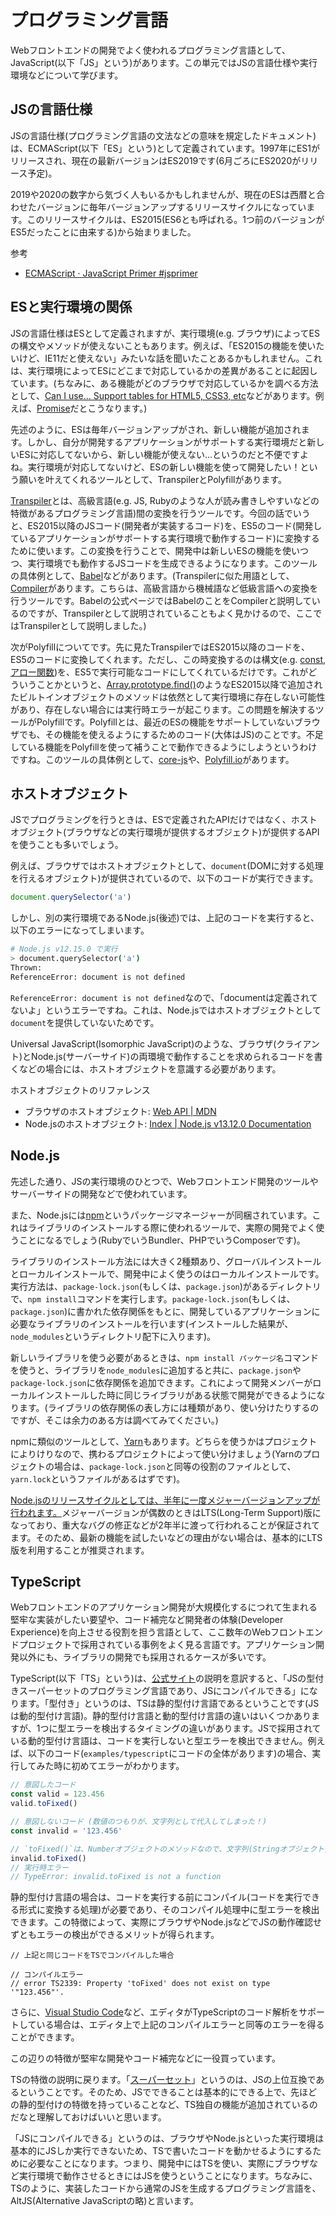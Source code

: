 # プログラミング言語
Webフロントエンドの開発でよく使われるプログラミング言語として、JavaScript(以下「JS」という)があります。この単元ではJSの言語仕様や実行環境などについて学びます。

## JSの言語仕様
JSの言語仕様(プログラミング言語の文法などの意味を規定したドキュメント)は、ECMAScript(以下「ES」という)として定義されています。1997年にES1がリリースされ、現在の最新バージョンはES2019です(6月ごろにES2020がリリース予定)。

2019や2020の数字から気づく人もいるかもしれませんが、現在のESは西暦と合わせたバージョンに毎年バージョンアップするリリースサイクルになっています。このリリースサイクルは、ES2015(ES6とも呼ばれる。1つ前のバージョンがES5だったことに由来する)から始まりました。

参考
- [ECMAScript · JavaScript Primer #jsprimer](https://jsprimer.net/basic/ecmascript/)

## ESと実行環境の関係
JSの言語仕様はESとして定義されますが、実行環境(e.g. ブラウザ)によってESの構文やメソッドが使えないこともあります。例えば、「ES2015の機能を使いたいけど、IE11だと使えない」みたいな話を聞いたことあるかもしれません。これは、実行環境によってESにどこまで対応しているかの差異があることに起因しています。(ちなみに、ある機能がどのブラウザで対応しているかを調べる方法として、[Can I use... Support tables for HTML5, CSS3, etc](https://caniuse.com/)などがあります。例えば、[Promise](https://caniuse.com/#feat=promises)だとこうなります。)

先述のように、ESは毎年バージョンアップがされ、新しい機能が追加されます。しかし、自分が開発するアプリケーションがサポートする実行環境だと新しいESに対応してないから、新しい機能が使えない...というのだと不便ですよね。実行環境が対応してないけど、ESの新しい機能を使って開発したい！という願いを叶えてくれるツールとして、TranspilerとPolyfillがあります。

[Transpiler](https://ja.wikipedia.org/wiki/%E3%83%88%E3%83%A9%E3%83%B3%E3%82%B9%E3%82%B3%E3%83%B3%E3%83%91%E3%82%A4%E3%83%A9)とは、高級言語(e.g. JS, Rubyのような人が読み書きしやすいなどの特徴があるプログラミング言語)間の変換を行うツールです。今回の話でいうと、ES2015以降のJSコード(開発者が実装するコード)を、ES5のコード(開発しているアプリケーションがサポートする実行環境で動作するコード)に変換するために使います。この変換を行うことで、開発中は新しいESの機能を使いつつ、実行環境でも動作するJSコードを生成できるようになります。このツールの具体例として、[Babel](https://babeljs.io/)などがあります。(Transpilerに似た用語として、[Compiler](https://ja.wikipedia.org/wiki/%E3%82%B3%E3%83%B3%E3%83%91%E3%82%A4%E3%83%A9)があります。こちらは、高級言語から機械語など低級言語への変換を行うツールです。Babelの公式ページではBabelのことをCompilerと説明しているのですが、Transpilerとして説明されていることもよく見かけるので、ここではTranspilerとして説明しました。)

次がPolyfillについてです。先に見たTranspilerではES2015以降のコードを、ES5のコードに変換してくれます。ただし、この時変換するのは構文(e.g. [const](https://developer.mozilla.org/ja/docs/Web/JavaScript/Reference/Statements/const), [アロー関数](https://developer.mozilla.org/ja/docs/Web/JavaScript/Reference/Functions/Arrow_functions))を、ES5で実行可能なコードにしてくれているだけです。これがどういうことかというと、[Array.prototype.find()](https://developer.mozilla.org/ja/docs/Web/JavaScript/Reference/Global_Objects/Array/find)のようなES2015以降で追加されたビルトインオブジェクトのメソッドは依然として実行環境に存在しない可能性があり、存在しない場合には実行時エラーが起こります。この問題を解決するツールがPolyfillです。Polyfillとは、最近のESの機能をサポートしていないブラウザでも、その機能を使えるようにするためのコード(大体はJS)のことです。不足している機能をPolyfillを使って補うことで動作できるようにしようというわけですね。このツールの具体例として、[core-js](https://github.com/zloirock/core-js)や、[Polyfill.io](https://polyfill.io/v3/)があります。

## ホストオブジェクト
JSでプログラミングを行うときは、ESで定義されたAPIだけではなく、ホストオブジェクト(ブラウザなどの実行環境が提供するオブジェクト)が提供するAPIを使うことも多いでしょう。

例えば、ブラウザではホストオブジェクトとして、`document`(DOMに対する処理を行えるオブジェクト)が提供されているので、以下のコードが実行できます。

```js
document.querySelector('a')
```

しかし、別の実行環境であるNode.js(後述)では、上記のコードを実行すると、以下のエラーになってしまいます。

```sh
# Node.js v12.15.0 で実行
> document.querySelector('a')
Thrown:
ReferenceError: document is not defined
```

`ReferenceError: document is not defined`なので、「documentは定義されてないよ」というエラーですね。これは、Node.jsではホストオブジェクトとして`document`を提供していないためです。

Universal JavaScript(Isomorphic JavaScript)のような、ブラウザ(クライアント)とNode.js(サーバーサイド)の両環境で動作することを求められるコードを書くなどの場合には、ホストオブジェクトを意識する必要があります。

ホストオブジェクトのリファレンス
- ブラウザのホストオブジェクト: [Web API | MDN](https://developer.mozilla.org/ja/docs/Web/API)
- Node.jsのホストオブジェクト: [Index | Node.js v13.12.0 Documentation](https://nodejs.org/api/)

## Node.js
先述した通り、JSの実行環境のひとつで、Webフロントエンド開発のツールやサーバーサイドの開発などで使われています。

また、Node.jsには[npm](https://github.com/npm/cli)というパッケージマネージャーが同梱されています。これはライブラリのインストールする際に使われるツールで、実際の開発でよく使うことになるでしょう(RubyでいうBundler、PHPでいうComposerです)。

ライブラリのインストール方法には大きく2種類あり、グローバルインストールとローカルインストールで、開発中によく使うのはローカルインストールです。実行方法は、`package-lock.json`(もしくは、`package.json`)があるディレクトリで、`npm install`コマンドを実行します。`package-lock.json`(もしくは、`package.json`)に書かれた依存関係をもとに、開発しているアプリケーションに必要なライブラリのインストールを行います(インストールした結果が、`node_modules`というディレクトリ配下に入ります)。

新しいライブラリを使う必要があるときは、`npm install パッケージ名`コマンドを使うと、ライブラリを`node_modules`に追加すると共に、`package.json`や`package-lock.json`に依存関係を追加できます。これによって開発メンバーがローカルインストールした時に同じライブラリがある状態で開発ができるようになります。(ライブラリの依存関係の表し方には種類があり、使い分けたりするのですが、そこは余力のある方は調べてみてください。)

npmに類似のツールとして、[Yarn](https://classic.yarnpkg.com/ja/)もあります。どちらを使うかはプロジェクトによりけりなので、携わるプロジェクトによって使い分けましょう(Yarnのプロジェクトの場合は、`package-lock.json`と同等の役割のファイルとして、`yarn.lock`というファイルがあるはずです)。

[Node.jsのリリースサイクルとしては、半年に一度メジャーバージョンアップが行われます。](https://nodejs.org/ja/about/releases/)メジャーバージョンが偶数のときはLTS(Long-Term Support)版になっており、重大なバグの修正などが2年半に渡って行われることが保証されてます。そのため、最新の機能を試したいなどの理由がない場合は、基本的にLTS版を利用することが推奨されます。

## TypeScript

Webフロントエンドのアプリケーション開発が大規模化するにつれて生まれる堅牢な実装がしたい要望や、コード補完など開発者の体験(Developer Experience)を向上させる役割を担う言語として、ここ数年のWebフロントエンドプロジェクトで採用されている事例をよく見る言語です。アプリケーション開発以外にも、ライブラリの開発でも採用されるケースが多いです。

TypeScript(以下「TS」という)は、[公式サイト](https://www.typescriptlang.org/)の説明を意訳すると、「JSの型付きスーパーセットのプログラミング言語であり、JSにコンパイルできる」になります。「型付き」というのは、TSは静的型付け言語であるということです(JSは動的型付け言語)。静的型付け言語と動的型付け言語の違いはいくつかありますが、1つに型エラーを検出するタイミングの違いがあります。JSで採用されている動的型付け言語は、コードを実行しないと型エラーを検出できません。例えば、以下のコード(`examples/typescript`にコードの全体があります)の場合、実行してみた時に初めてエラーがわかります。

```ts
// 意図したコード
const valid = 123.456
valid.toFixed()

// 意図しないコード (数値のつもりが、文字列として代入してしまった！)
const invalid = '123.456' 

// `toFixed()`は、Numberオブジェクトのメソッドなので、文字列(Stringオブジェクト)に対して使ってもメソッドが見つからずエラーになる
invalid.toFixed() 
// 実行時エラー
// TypeError: invalid.toFixed is not a function
```

静的型付け言語の場合は、コードを実行する前にコンパイル(コードを実行できる形式に変換する処理)が必要であり、そのコンパイル処理中に型エラーを検出できます。この特徴によって、実際にブラウザやNode.jsなどでJSの動作確認せずともエラーの検出ができるメリットが得られます。

```
// 上記と同じコードをTSでコンパイルした場合

// コンパイルエラー
// error TS2339: Property 'toFixed' does not exist on type '"123.456"'.
```

さらに、[Visual Studio Code](https://azure.microsoft.com/ja-jp/products/visual-studio-code/)など、エディタがTypeScriptのコード解析をサポートしている場合は、エディタ上で上記のコンパイルエラーと同等のエラーを得ることができます。

この辺りの特徴が堅牢な開発やコード補完などに一役買っています。

TSの特徴の説明に戻ります。「[スーパーセット](https://ja.wikipedia.org/wiki/TypeScript)」というのは、JSの上位互換であるということです。そのため、JSでできることは基本的にできる上で、先ほどの静的型付けの特徴を持っていることなど、TS独自の機能が追加されているのだなと理解しておけばいいと思います。

「JSにコンパイルできる」というのは、ブラウザやNode.jsといった実行環境は基本的にJSしか実行できないため、TSで書いたコードを動かせるようにするために必要なことになります。つまり、開発中にはTSを使い、実際にブラウザなど実行環境で動作させるときにはJSを使うということになります。ちなみに、TSのように、実装したコードから通常のJSを生成するプログラミング言語を、AltJS(Alternative JavaScriptの略)と言います。

